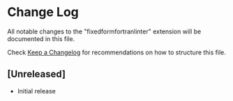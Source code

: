 # Change Log

All notable changes to the "fixedformfortranlinter" extension will be documented in this file.

Check [Keep a Changelog](http://keepachangelog.com/) for recommendations on how to structure this file.

## [Unreleased]

- Initial release